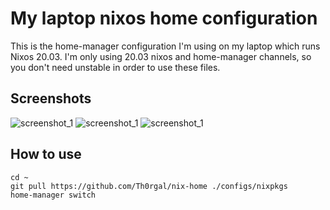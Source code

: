 # My laptop nixos home configuration

This is the home-manager configuration I'm using on my laptop which runs Nixos 20.03. I'm only using 20.03 nixos and home-manager channels, so you don't need unstable in order to use these files.

## Screenshots

![screenshot_1](https://i.imgur.com/6ZJ6lA6.png)
![screenshot_1](https://i.imgur.com/2M9GTwd.png)
![screenshot_1](https://i.imgur.com/rulfs5k.png)

## How to use

```
cd ~
git pull https://github.com/Th0rgal/nix-home ./configs/nixpkgs
home-manager switch
```
